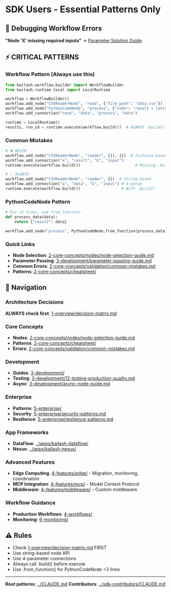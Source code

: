 # SDK Users - Essential Patterns Only

## 🚨 **Debugging Workflow Errors**
**"Node 'X' missing required inputs"** → [Parameter Solution Guide](2-core-concepts/validation/common-mistakes.md#mistake--1-missing-required-parameters-new-in-v070)

## ⚡ CRITICAL PATTERNS

### Workflow Pattern (Always use this)
```python
from kailash.workflow.builder import WorkflowBuilder
from kailash.runtime.local import LocalRuntime

workflow = WorkflowBuilder()
workflow.add_node("CSVReaderNode", "read", {"file_path": "data.csv"})
workflow.add_node("PythonCodeNode", "process", {"code": "result = len(data)"})
workflow.add_connection("read", "data", "process", "data")

runtime = LocalRuntime()
results, run_id = runtime.execute(workflow.build())  # ALWAYS .build()
```

### Common Mistakes
```python
# ❌ NEVER
workflow.add_node("CSVReaderNode", "reader", {}), {})  # Instance-based
workflow.add_connection("a", "result", "b", "input")                       # 2-param
runtime.execute(workflow.build())                        # Missing .build()

# ✅ ALWAYS
workflow.add_node("CSVReaderNode", "reader", {})  # String-based
workflow.add_connection("a", "data", "b", "input") # 4-param
runtime.execute(workflow.build())                  # With .build()
```

### PythonCodeNode Pattern
```python
# For >3 lines, use from_function
def process_data(data):
    return {"result": data}

workflow.add_node("process", PythonCodeNode.from_function(process_data))
```

### Quick Links
- **Node Selection**: [2-core-concepts/nodes/node-selection-guide.md](2-core-concepts/nodes/node-selection-guide.md)
- **Parameter Passing**: [3-development/parameter-passing-guide.md](3-development/parameter-passing-guide.md)
- **Common Errors**: [2-core-concepts/validation/common-mistakes.md](2-core-concepts/validation/common-mistakes.md)
- **Patterns**: [2-core-concepts/cheatsheet/](2-core-concepts/cheatsheet/)

## 🎯 Navigation

### Architecture Decisions
**ALWAYS check first**: [1-overview/decision-matrix.md](1-overview/decision-matrix.md)

### Core Concepts
- **Nodes**: [2-core-concepts/nodes/node-selection-guide.md](2-core-concepts/nodes/node-selection-guide.md)
- **Patterns**: [2-core-concepts/cheatsheet/](2-core-concepts/cheatsheet/)
- **Errors**: [2-core-concepts/validation/common-mistakes.md](2-core-concepts/validation/common-mistakes.md)

### Development
- **Guides**: [3-development/](3-development/)
- **Testing**: [3-development/12-testing-production-quality.md](3-development/12-testing-production-quality.md)
- **Async**: [3-development/async-node-guide.md](3-development/async-node-guide.md)

### Enterprise
- **Patterns**: [5-enterprise/](5-enterprise/)
- **Security**: [5-enterprise/security-patterns.md](5-enterprise/security-patterns.md)
- **Resilience**: [5-enterprise/resilience-patterns.md](5-enterprise/resilience-patterns.md)

### App Frameworks
- **DataFlow**: [../apps/kailash-dataflow/](../apps/kailash-dataflow/)
- **Nexus**: [../apps/kailash-nexus/](../apps/kailash-nexus/)

### Advanced Features
- **Edge Computing**: [4-features/edge/](4-features/edge/) - Migration, monitoring, coordination
- **MCP Integration**: [4-features/mcp/](4-features/mcp/) - Model Context Protocol
- **Middleware**: [4-features/middleware/](4-features/middleware/) - Custom middleware

### Workflow Guidance
- **Production Workflows**: [4-workflows/](4-workflows/)
- **Monitoring**: [6-monitoring/](6-monitoring/)

## ⚠️ Rules
- Check [1-overview/decision-matrix.md](1-overview/decision-matrix.md) FIRST
- Use string-based node API
- Use 4-parameter connections
- Always call .build() before execute
- Use .from_function() for PythonCodeNode >3 lines

---
**Root patterns**: [../CLAUDE.md](../CLAUDE.md)
**Contributors**: [../sdk-contributors/CLAUDE.md](../sdk-contributors/CLAUDE.md)
